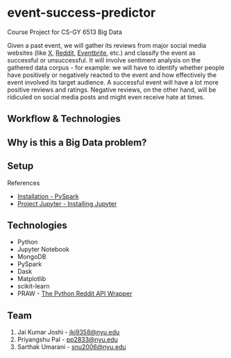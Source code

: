 # event-success-predictor

Course Project for CS-GY 6513 Big Data

Given a past event, we will gather its reviews from major social media websites (like [X](https://twitter.com/), [Reddit](https://www.reddit.com/), [Eventbrite](https://www.eventbrite.com/), etc.) and classify the event as successful or unsuccessful. It will involve sentiment analysis on the gathered data corpus - for example: we will have to identify whether people have positively or negatively reacted to the event and how effectively the event involved its target audience. A successful event will have a lot more positive reviews and ratings. Negative reviews, on the other hand, will be ridiculed on social media posts and might even receive hate at times.

## Workflow & Technologies

## Why is this a Big Data problem?

## Setup

References

- [Installation - PySpark](https://spark.apache.org/docs/latest/api/python/getting_started/install.html)
- [Project Jupyter - Installing Jupyter](https://jupyter.org/install)

## Technologies

- Python
- Jupyter Notebook
- MongoDB
- PySpark
- Dask
- Matplotlib
- scikit-learn
- PRAW - [The Python Reddit API Wrapper](https://praw.readthedocs.io/en/stable/)

## Team

1. Jai Kumar Joshi - jkj9358@nyu.edu
2. Priyangshu Pal - pp2833@nyu.edu
3. Sarthak Umarani - snu2006@nyu.edu
